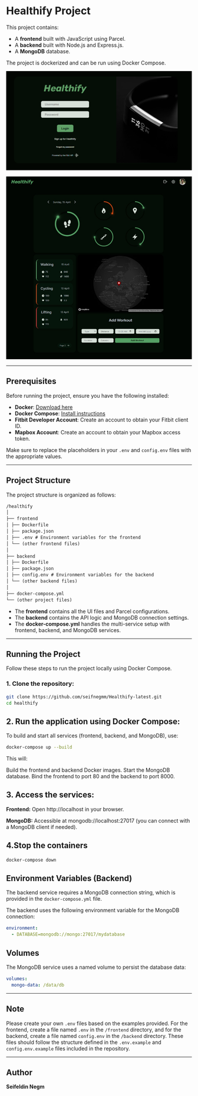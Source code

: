 # Healthify Project

This project contains:

- A **frontend** built with JavaScript using Parcel.
- A **backend** built with Node.js and Express.js.
- A **MongoDB** database.

The project is dockerized and can be run using Docker Compose.

![Login Page Screenshot](images/login-page.png)

![Dashboard page Screenshot](images/dashboard-page.jpg)

---

## Prerequisites

Before running the project, ensure you have the following installed:

- **Docker**: [Download here](https://docs.docker.com/get-docker/)
- **Docker Compose**: [Install instructions](https://docs.docker.com/compose/install/)
- **Fitbit Developer Account**: Create an account to obtain your Fitbit client ID.
- **Mapbox Account**: Create an account to obtain your Mapbox access token.

Make sure to replace the placeholders in your `.env` and `config.env` files with the appropriate values.

---

## Project Structure

The project structure is organized as follows:

```markdown
/healthify
│
├── frontend
│ ├── Dockerfile
│ ├── package.json
│ ├── .env # Environment variables for the frontend
│ └── (other frontend files)
│
├── backend
│ ├── Dockerfile
│ ├── package.json
│ ├── config.env # Environment variables for the backend
│ └── (other backend files)
│
├── docker-compose.yml
└── (other project files)
```

- The **frontend** contains all the UI files and Parcel configurations.
- The **backend** contains the API logic and MongoDB connection settings.
- The **docker-compose.yml** handles the multi-service setup with frontend, backend, and MongoDB services.

---

## Running the Project

Follow these steps to run the project locally using Docker Compose.

### 1. Clone the repository:

```bash
git clone https://github.com/seifnegmm/Healthify-latest.git
cd healthify
```

## 2. Run the application using Docker Compose:

To build and start all services (frontend, backend, and MongoDB), use:

```bash
docker-compose up --build
```

This will:

Build the frontend and backend Docker images.
Start the MongoDB database.
Bind the frontend to port 80 and the backend to port 8000.

## 3. Access the services:

**Frontend:** Open http://localhost in your browser.

**MongoDB:** Accessible at mongodb://localhost:27017 (you can connect with a MongoDB client if needed).

## 4.Stop the containers

```bash
docker-compose down
```

## Environment Variables (Backend)

The backend service requires a MongoDB connection string, which is provided in the `docker-compose.yml` file.

The backend uses the following environment variable for the MongoDB connection:

```yaml
environment:
  - DATABASE=mongodb://mongo:27017/mydatabase
```

## Volumes

The MongoDB service uses a named volume to persist the database data:

```yaml
volumes:
  mongo-data: /data/db
```

---

## Note

Please create your own `.env` files based on the examples provided. For the frontend, create a file named `.env` in the `/frontend` directory, and for the backend, create a file named `config.env` in the `/backend` directory. These files should follow the structure defined in the `.env.example` and `config.env.example` files included in the repository.

---

## Author

**Seifeldin Negm**
